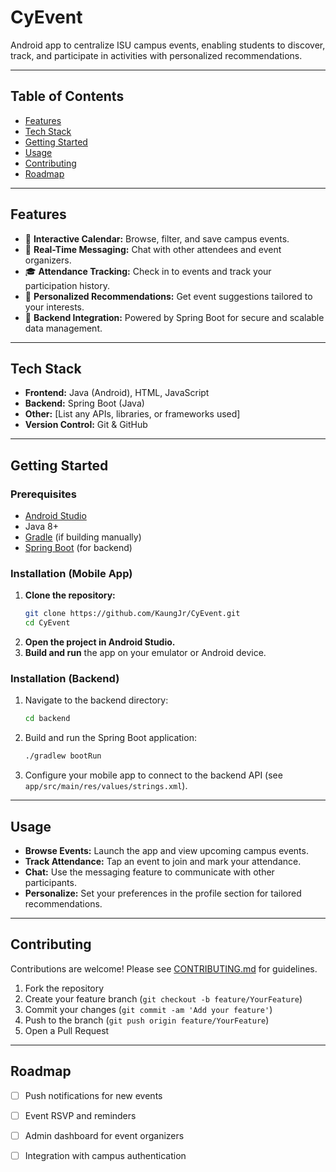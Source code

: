# CyEvent

Android app to centralize ISU campus events, enabling students to discover, track, and participate in activities with personalized recommendations.

---

## Table of Contents

- [Features](#features)
- [Tech Stack](#tech-stack)
- [Getting Started](#getting-started)
- [Usage](#usage)
- [Contributing](#contributing)
- [Roadmap](#roadmap)

---

## Features

- 📅 **Interactive Calendar:** Browse, filter, and save campus events.
- 💬 **Real-Time Messaging:** Chat with other attendees and event organizers.
- 🎓 **Attendance Tracking:** Check in to events and track your participation history.
- 🌟 **Personalized Recommendations:** Get event suggestions tailored to your interests.
- 🔗 **Backend Integration:** Powered by Spring Boot for secure and scalable data management.

---

## Tech Stack

- **Frontend:** Java (Android), HTML, JavaScript
- **Backend:** Spring Boot (Java)
- **Other:** [List any APIs, libraries, or frameworks used]
- **Version Control:** Git & GitHub

---

## Getting Started

### Prerequisites

- [Android Studio](https://developer.android.com/studio)
- Java 8+
- [Gradle](https://gradle.org/) (if building manually)
- [Spring Boot](https://spring.io/projects/spring-boot) (for backend)

### Installation (Mobile App)

1. **Clone the repository:**
    ```sh
    git clone https://github.com/KaungJr/CyEvent.git
    cd CyEvent
    ```
2. **Open the project in Android Studio.**
3. **Build and run** the app on your emulator or Android device.

### Installation (Backend)

1. Navigate to the backend directory:
    ```sh
    cd backend
    ```
2. Build and run the Spring Boot application:
    ```sh
    ./gradlew bootRun
    ```
3. Configure your mobile app to connect to the backend API (see `app/src/main/res/values/strings.xml`).

---

## Usage

- **Browse Events:** Launch the app and view upcoming campus events.
- **Track Attendance:** Tap an event to join and mark your attendance.
- **Chat:** Use the messaging feature to communicate with other participants.
- **Personalize:** Set your preferences in the profile section for tailored recommendations.

---

## Contributing

Contributions are welcome! Please see [CONTRIBUTING.md](CONTRIBUTING.md) for guidelines.

1. Fork the repository
2. Create your feature branch (`git checkout -b feature/YourFeature`)
3. Commit your changes (`git commit -am 'Add your feature'`)
4. Push to the branch (`git push origin feature/YourFeature`)
5. Open a Pull Request

---

## Roadmap

- [ ] Push notifications for new events
- [ ] Event RSVP and reminders
- [ ] Admin dashboard for event organizers
- [ ] Integration with campus authentication

